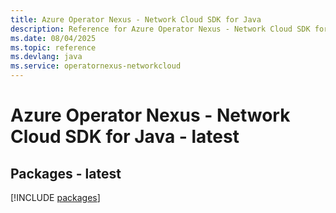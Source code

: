 ```yaml
---
title: Azure Operator Nexus - Network Cloud SDK for Java
description: Reference for Azure Operator Nexus - Network Cloud SDK for Java
ms.date: 08/04/2025
ms.topic: reference
ms.devlang: java
ms.service: operatornexus-networkcloud
---
```

# Azure Operator Nexus - Network Cloud SDK for Java - latest
## Packages - latest
[!INCLUDE [packages](operator-nexus---network-cloud-index.md)]